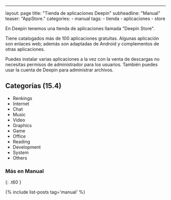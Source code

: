 ---
layout: page
title:  "Tienda de aplicaciones Deepin"
subheadline:  "Manual"
teaser: "AppStore."
categories:
    - manual
tags:
    - tienda
    - aplicaciones
    - store
<!--more-->
En Deepin tenemos una tienda de aplicaciones llamada "Deepin Store".

Tiene catalogados más de 100 aplicaciones gratuitas. Algunas aplicación son enlaces web; además son adaptadas de Android y complementos de otras aplicaciones.

Puedes instalar varias aplicaciones a la vez con la venta de descargas no necesitas permisos de administrador para los usuarios. También puedes usar la cuenta de Deepin para administrar archivos.

## Categorías (15.4)

* Renkings
* Internet
* Chat
* Music
* Video
* Graphics
* Game
* Office
* Reading
* Development
* System
* Others

### Más en Manual
{: .t60 }

{% include list-posts tag='manual' %}
